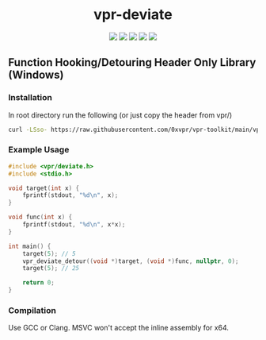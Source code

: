 <h1 align="center">vpr-deviate</h1>
<p align="center">
  <img src="https://img.shields.io/badge/Windows--C--x86-supported-green">
  <img src="https://img.shields.io/badge/Windows--C--x86__64-supported-green">
  <img src="https://img.shields.io/badge/Windows--C++--x86-supported-green">
  <img src="https://img.shields.io/badge/Windows--C++--x86__64-supported-green">
  <a href="https://mit-license.org/">
    <img src="https://img.shields.io/github/license/0xvpr/vpr-shell-shock?style=flat-square">
  </a>
</p>

## Function Hooking/Detouring Header Only Library (Windows)
### Installation
In root directory run the following (or just copy the header from vpr/)
```bash
curl -LSso- https://raw.githubusercontent.com/0xvpr/vpr-toolkit/main/vpr-toolkit | python3 - -p ./include -ivpr-deviate
```

### Example Usage
```cpp
#include <vpr/deviate.h>
#include <stdio.h>

void target(int x) {
    fprintf(stdout, "%d\n", x);
}

void func(int x) {
    fprintf(stdout, "%d\n", x*x);
}

int main() {
    target(5); // 5
    vpr_deviate_detour((void *)target, (void *)func, nullptr, 0);
    target(5); // 25

    return 0;
}
```

### Compilation
Use GCC or Clang. MSVC won't accept the inline assembly for x64.
